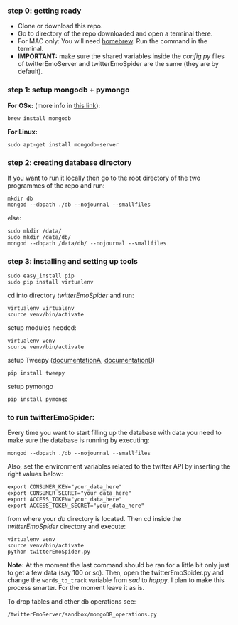 ### step 0: getting ready
* Clone or download this repo.
* Go to directory of the repo downloaded and open a terminal there.
* For MAC only: You will need [homebrew](http://brew.sh/). Run the command in the terminal.
* __IMPORTANT:__ make sure the shared variables inside the _config.py_ files of twitterEmoServer and twitterEmoSpider are the same (they are by default).

### step 1: setup mongodb + pymongo
__For OSx:__ (more info in [this link](https://docs.mongodb.org/manual/tutorial/install-mongodb-on-os-x/)):
```
brew install mongodb
```
__For Linux:__
```
sudo apt-get install mongodb-server
```

### step 2: creating database directory
If you want to run it locally then go to the root directory of the two programmes of the repo and run:
```
mkdir db
mongod --dbpath ./db --nojournal --smallfiles
```
else:
```
sudo mkdir /data/
sudo mkdir /data/db/
mongod --dbpath /data/db/ --nojournal --smallfiles
```

### step 3: installing and setting up tools
```
sudo easy_install pip
sudo pip install virtualenv
```
cd into directory _twitterEmoSpider_ and run:
```
virtualenv virtualenv
source venv/bin/activate
```
setup modules needed:
```
virtualenv venv
source venv/bin/activate
```
setup Tweepy ([documentationA](http://www.tweepy.org/), [documentationB](https://github.com/tweepy/tweepy))
```
pip install tweepy
```
setup pymongo
```
pip install pymongo
```

### to run twitterEmoSpider:
Every time you want to start filling up the database with data you need to make sure the database is running by executing:
```
mongod --dbpath ./db --nojournal --smallfiles
```
Also, set the environment variables related to the twitter API by inserting the right values below:
```
export CONSUMER_KEY="your_data_here"
export CONSUMER_SECRET="your_data_here"
export ACCESS_TOKEN="your_data_here"
export ACCESS_TOKEN_SECRET="your_data_here"
```
from where your _db_ directory is located. Then cd inside the _twitterEmoSpider_ directory and execute:
```
virtualenv venv
source venv/bin/activate
python twitterEmoSpider.py
```
__Note:__ At the moment the last command should be ran for a little bit only just to get a few data (say 100 or so). Then, open the twitterEmoSpider.py and change the `words_to_track` variable from _sad_ to _happy_. I plan to make this process smarter. For the moment leave it as is.

To drop tables and other db operations see:
```
/twitterEmoServer/sandbox/mongoDB_operations.py
```
